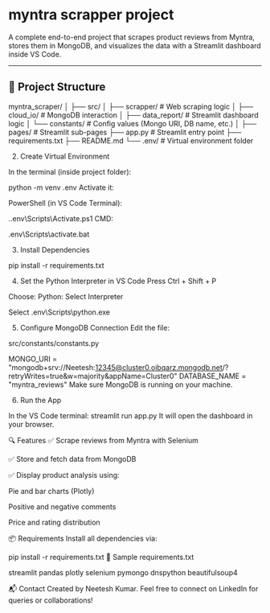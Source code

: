 # myntra scrapper project

A complete end-to-end project that scrapes product reviews from Myntra, stores them in MongoDB, and visualizes the data with a Streamlit dashboard inside VS Code.

---

## 📁 Project Structure

myntra_scraper/
│
├── src/
│ ├── scrapper/ # Web scraping logic
│ ├── cloud_io/ # MongoDB interaction
│ ├── data_report/ # Streamlit dashboard logic
│ └── constants/ # Config values (Mongo URI, DB name, etc.)
│
├── pages/ # Streamlit sub-pages
├── app.py # Streamlit entry point
├── requirements.txt
├── README.md
└── .env/ # Virtual environment folder

2. Create Virtual Environment

In the terminal (inside project folder):

python -m venv .env
Activate it:

PowerShell (in VS Code Terminal):

.\.env\Scripts\Activate.ps1
CMD:

.env\Scripts\activate.bat

3. Install Dependencies

pip install -r requirements.txt

4. Set the Python Interpreter in VS Code
Press Ctrl + Shift + P

Choose: Python: Select Interpreter

Select .env\Scripts\python.exe

5. Configure MongoDB Connection
Edit the file:

src/constants/constants.py

MONGO_URI = "mongodb+srv://Neetesh:12345@cluster0.oibqarz.mongodb.net/?retryWrites=true&w=majority&appName=Cluster0"
DATABASE_NAME = "myntra_reviews"
Make sure MongoDB is running on your machine.

6. Run the App

In the VS Code terminal:
streamlit run app.py
It will open the dashboard in your browser.

🔍 Features
✅ Scrape reviews from Myntra with Selenium

✅ Store and fetch data from MongoDB

✅ Display product analysis using:

Pie and bar charts (Plotly)

Positive and negative comments

Price and rating distribution

📦 Requirements
Install all dependencies via:

pip install -r requirements.txt
🧾 Sample requirements.txt

streamlit
pandas
plotly
selenium
pymongo
dnspython
beautifulsoup4

📬 Contact
Created by Neetesh Kumar.
Feel free to connect on LinkedIn for queries or collaborations!



